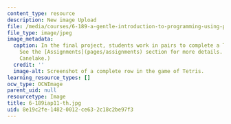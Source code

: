 ```yaml
---
content_type: resource
description: New image Upload
file: /media/courses/6-189-a-gentle-introduction-to-programming-using-python-january-iap-2011/8e19c2fe14820012ce632c18c2be97f3_6-189iap11-th.jpg
file_type: image/jpeg
image_metadata:
  caption: In the final project, students work in pairs to complete a Tetris game.
    See the [Assignments](pages/assignments) section for more details. (Image by Sarina
    Canelake.)
  credit: ''
  image-alt: Screenshot of a complete row in the game of Tetris.
learning_resource_types: []
ocw_type: OCWImage
parent_uid: null
resourcetype: Image
title: 6-189iap11-th.jpg
uid: 8e19c2fe-1482-0012-ce63-2c18c2be97f3
---
```

